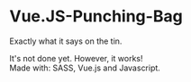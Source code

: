 # Vue.JS-Punching-Bag
Exactly what it says on the tin.

It's not done yet. However, it works!<br>
Made with: SASS, Vue.js and Javascript.
